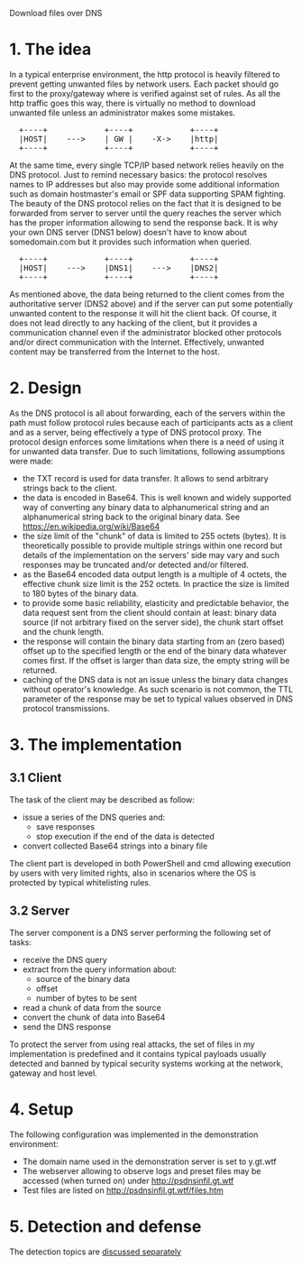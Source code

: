 Download files over DNS

# 1\. The idea

In a typical enterprise environment, the http protocol is heavily filtered to 
prevent getting unwanted files by network users. Each packet should go first to 
the proxy/gateway where is verified against set of rules. As all the http 
traffic goes this way, there is virtually no method to download unwanted file 
unless an administrator makes some mistakes.

<pre>
  +----+            +----+            +----+            
  |HOST|    --->    | GW |    -X->    |http|            
  +----+            +----+            +----+
</pre>
At the same time, every single TCP/IP based network relies heavily on the DNS 
protocol. Just to remind necessary basics: the protocol resolves names to IP 
addresses but also may provide some additional information such as domain 
hostmaster's email or SPF data supporting SPAM fighting. 
The beauty of the DNS protocol relies on the fact that it is designed to be 
forwarded from server to server until the query reaches the server which has 
the proper information allowing to send the response back. It is why your own 
DNS server (DNS1 below) doesn't have to know about somedomain.com but it 
provides such information when queried.
<pre>
  +----+            +----+            +----+            
  |HOST|    --->    |DNS1|    --->    |DNS2|            
  +----+            +----+            +----+           
</pre>
As mentioned above, the data being returned to the client comes from the
authoritative server (DNS2 above) and if the server can put some potentially 
unwanted content to the response it will hit the client back.
Of course, it does not lead directly to any hacking of the client, but it 
provides a communication channel even if the administrator blocked other 
protocols and/or direct communication with the Internet. Effectively, unwanted 
content may be transferred from the Internet to the host.

# 2\. Design

As the DNS protocol is all about forwarding, each of the servers within the 
path must follow protocol rules because each of participants acts as a client 
and as a server, being effectively a type of DNS protocol proxy. The protocol 
design enforces some limitations when there is a need of using it for unwanted 
data transfer. Due to such limitations, following assumptions were made:
- the TXT record is used for data transfer. It allows to send arbitrary strings 
  back to the client.
- the data is encoded in Base64. This is well known and widely supported way of 
  converting any binary data to alphanumerical string and an alphanumerical 
  string back to the original binary data. 
  See https://en.wikipedia.org/wiki/Base64
- the size limit of the "chunk" of data is limited to 255 octets (bytes). It is 
  theoretically possible to provide multiple strings within one record but 
  details of the implementation on the servers' side may vary and such 
  responses may be truncated and/or detected and/or filtered.
- as the Base64 encoded data output length is a multiple of 4 octets, the 
  effective chunk size limit is the 252 octets. In practice the size is limited 
  to 180 bytes of the binary data. 
- to provide some basic reliability, elasticity and predictable behavior, the 
  data request sent from the client should contain at least: binary data source 
  (if not arbitrary fixed on the server side), the chunk start offset and the 
  chunk length.
- the response will contain the binary data starting from an (zero based) 
  offset up to the specified length or the end of the binary data whatever 
  comes first. If the offset is larger than data size, the empty string will be 
  returned.
- caching of the DNS data is not an issue unless the binary data changes 
  without operator's knowledge. As such scenario is not common, the TTL 
  parameter of the response may be set to typical values observed in DNS 
  protocol transmissions.

# 3\. The implementation
## 3\.1 Client

The task of the client may be described as follow:
- issue a series of the DNS queries and:
  - save responses
  - stop execution if the end of the data is detected
- convert collected Base64 strings into a binary file

The client part is developed in both PowerShell and cmd allowing execution by 
users with very limited rights, also in scenarios where the OS is protected by 
typical whitelisting rules.

## 3\.2 Server

The server component is a DNS server performing the following set of tasks:
- receive the DNS query
- extract from the query information about:
  - source of the binary data
  - offset
  - number of bytes to be sent
- read a chunk of data from the source
- convert the chunk of data into Base64
- send the DNS response

To protect the server from using real attacks, the set of files in my implementation is predefined and it contains typical payloads usually detected and banned by typical security systems working at the network, gateway and host level.

# 4\. Setup

The following configuration was implemented in the demonstration environment:
- The domain name used in the demonstration server is set to y.gt.wtf
- The webserver allowing to observe logs and preset files may be accessed (when turned on) under http://psdnsinfil.gt.wtf 
- Test files are listed on http://psdnsinfil.gt.wtf/files.htm

# 5\. Detection and defense

The detection topics are [discussed separately](detection.md)
